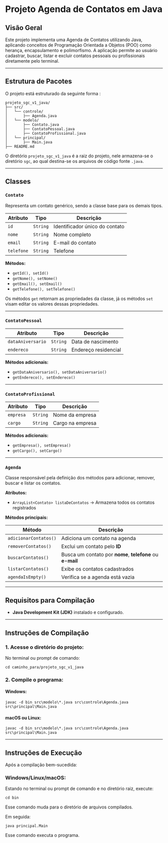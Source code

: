 ﻿
#  Projeto Agenda de Contatos em Java

##  Visão Geral

Este projeto implementa uma Agenda de Contatos utilizando Java, aplicando conceitos de Programação Orientada a Objetos (POO) como herança, encapsulamento e polimorfismo. A aplicação permite ao usuário cadastrar, buscar, listar e excluir contatos pessoais ou profissionais diretamente pelo terminal.

---

##  Estrutura de Pacotes
O projeto está estruturado da seguinte forma :
```
projeto_sgc_v1_java/
├── src/
│   └── controle/
│       ├── Agenda.java
│   └── modelo/
│       ├── Contato.java
│       ├── ContatoPessoal.java
│       ├── ContatoProfissional.java
│   └── principal/
│       ├── Main.java
├── README.md
```
O diretório ```projeto_sgc_v1_java``` é a raiz do projeto, nele armazena-se o diretório ```sgc```, ao qual destina-se os arquivos de código fonte ```.java```.

---

##  Classes

###  `Contato` 

Representa um contato genérico, sendo a classe base para os demais tipos.

| Atributo     | Tipo     | Descrição                         |
|--------------|----------|-----------------------------------|
| `id`         | `String` | Identificador único do contato    |
| `nome`       | `String` | Nome completo                     |
| `email`      | `String` | E-mail do contato                 |
| `telefone`   | `String` | Telefone                          |

**Métodos:**
- `getId(), setId()`
- `getNome(), setNome()`
- `getEmail(), setEmail()`
- `getTelefone(), setTelefone()`

Os métodos `get` retornam as propriedades da classe, já os métodos `set` visam editar os valores dessas propriedades.

---

###  `ContatoPessoal`

| Atributo           | Tipo     | Descrição                      |
|--------------------|----------|-------------------------------|
| `dataAniversario`  | `String` | Data de nascimento            |
| `endereco`         | `String` | Endereço residencial          |

**Métodos adicionais:**
- `getDataAniversario(), setDataAniversario()`
- `getEndereco(), setEndereco()`

---

###  `ContatoProfissional`

| Atributo   | Tipo     | Descrição                      |
|------------|----------|-------------------------------|
| `empresa`  | `String` | Nome da empresa               |
| `cargo`    | `String` | Cargo na empresa              |

**Métodos adicionais:**
- `getEmpresa(), setEmpresa()`
- `getCargo(), setCargo()`

---

###  `Agenda`

Classe responsável pela definição dos métodos para adicionar, remover, buscar e listar os contatos.

**Atributos:**
- `ArrayList<Contato> listaDeContatos` → Armazena todos os contatos registrados

**Métodos principais:**

| Método | Descrição |
|--------|-----------|
| `adicionarContatos()` | Adiciona um contato na agenda |
| `removerContatos()` | Exclui um contato pelo **ID** |
| `buscarContatos()` | Busca um contato por **nome**, **telefone** ou **e-mail** |
| `listarContatos()` | Exibe os contatos cadastrados |
| `agendaIsEmpty()` | Verifica se a agenda está vazia |

---


## Requisitos para Compilação
-   **Java Development Kit (JDK)** instalado e configurado.        

----------

##  Instruções de Compilação

### 1. Acesse o diretório do projeto:

No terminal ou prompt de comando:

`cd caminho_para/projeto_sgc_v1_java` 

### 2. Compile o programa:

#### Windows:

`javac -d bin src\modelo\*.java src\controle\Agenda.java src\principal\Main.java` 

#### macOS ou Linux:
`javac -d bin src\modelo\*.java src\controle\Agenda.java src\principal\Main.java`

----------

##  Instruções de Execução

Após a compilação bem-sucedida:

### Windows/Linux/macOS:
Estando no terminal ou prompt de comando e no diretório raiz, execute:

`cd bin`

Esse comando muda para o diretório de arquivos compilados.

Em seguida:

`java principal.Main`

Esse comando executa o programa.


